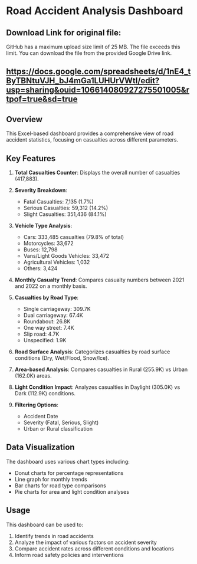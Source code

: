 # Road Accident Analysis Dashboard

## Download Link for original file:
GitHub has a maximum upload size limit of 25 MB. The file exceeds this limit. You can download the file from the provided Google Drive link.
## https://docs.google.com/spreadsheets/d/1nE4_tByTBNtuVJH_bJ4mGa1LUHUrVWtI/edit?usp=sharing&ouid=106614080927275501005&rtpof=true&sd=true

## Overview
This Excel-based dashboard provides a comprehensive view of road accident statistics, focusing on casualties across different parameters.

## Key Features
1. **Total Casualties Counter**: Displays the overall number of casualties (417,883).

2. **Severity Breakdown**:
   - Fatal Casualties: 7,135 (1.7%)
   - Serious Casualties: 59,312 (14.2%)
   - Slight Casualties: 351,436 (84.1%)

3. **Vehicle Type Analysis**:
   - Cars: 333,485 casualties (79.8% of total)
   - Motorcycles: 33,672
   - Buses: 12,798
   - Vans/Light Goods Vehicles: 33,472
   - Agricultural Vehicles: 1,032
   - Others: 3,424

4. **Monthly Casualty Trend**: Compares casualty numbers between 2021 and 2022 on a monthly basis.

5. **Casualties by Road Type**:
   - Single carriageway: 309.7K
   - Dual carriageway: 67.4K
   - Roundabout: 26.8K
   - One way street: 7.4K
   - Slip road: 4.7K
   - Unspecified: 1.9K

6. **Road Surface Analysis**: Categorizes casualties by road surface conditions (Dry, Wet/Flood, Snow/Ice).

7. **Area-based Analysis**: Compares casualties in Rural (255.9K) vs Urban (162.0K) areas.

8. **Light Condition Impact**: Analyzes casualties in Daylight (305.0K) vs Dark (112.9K) conditions.

9. **Filtering Options**: 
   - Accident Date
   - Severity (Fatal, Serious, Slight)
   - Urban or Rural classification

## Data Visualization
The dashboard uses various chart types including:
- Donut charts for percentage representations
- Line graph for monthly trends
- Bar charts for road type comparisons
- Pie charts for area and light condition analyses

## Usage
This dashboard can be used to:
1. Identify trends in road accidents
2. Analyze the impact of various factors on accident severity
3. Compare accident rates across different conditions and locations
4. Inform road safety policies and interventions
